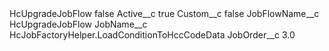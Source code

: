 <?xml version="1.0" encoding="UTF-8"?>
<CustomMetadata xmlns="http://soap.sforce.com/2006/04/metadata" xmlns:xsi="http://www.w3.org/2001/XMLSchema-instance" xmlns:xsd="http://www.w3.org/2001/XMLSchema">
    <label>HcUpgradeJobFlow</label>
    <protected>false</protected>
    <values>
        <field>Active__c</field>
        <value xsi:type="xsd:boolean">true</value>
    </values>
    <values>
        <field>Custom__c</field>
        <value xsi:type="xsd:boolean">false</value>
    </values>
    <values>
        <field>JobFlowName__c</field>
        <value xsi:type="xsd:string">HcUpgradeJobFlow</value>
    </values>
    <values>
        <field>JobName__c</field>
        <value xsi:type="xsd:string">HcJobFactoryHelper.LoadConditionToHccCodeData</value>
    </values>
    <values>
        <field>JobOrder__c</field>
        <value xsi:type="xsd:double">3.0</value>
    </values>
</CustomMetadata>
